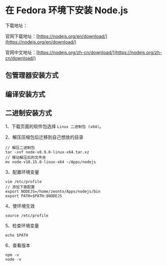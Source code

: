 在 Fedora 环境下安装 Node.js 
==========================

下载地址：

官网下载地址：[https://nodejs.org/en/download/](https://nodejs.org/en/download/)

官网中文地址：[https://nodejs.org/zh-cn/download/](https://nodejs.org/zh-cn/download/)

## 包管理器安装方式

## 编译安装方式

## 二进制安装方式

1、下载页面的软件包选择 `Linux 二进制包 (x64)`。

2、解压压缩包后迁移到自己想放的目录
```
// 解压二进制包
tar -xvf node-v8.9.0-linux-x64.tar.xz
// 移动解压后的文件夹
mv node-v10.15.0-linux-x64 ~/Apps/nodejs
```

3、配置环境变量
```
vim /etc/profile
// 添加下面配置
export NODEJS=/home/zeonto/Apps/nodejs/bin
export PATH=$PATH:$NODEJS
```

4、使环境生效
```
source /etc/profile
```

5、检查环境变量
```
echo $PATH
```

6、查看版本
```
npm -v
node -v
```